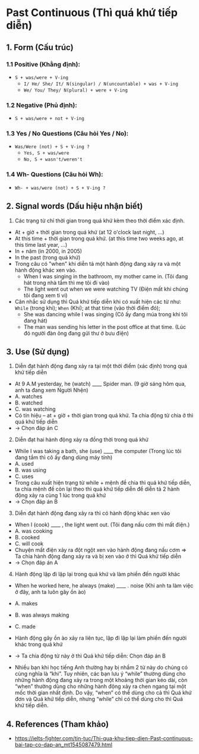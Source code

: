 # Past Continuous (Thì quá khứ tiếp diễn)

## 1. Form (Cấu trúc)

### 1.1 Positive (Khằng định):
- `S + was/were + V-ing`
  - `I/ He/ She/ It/ N(singular) / N(uncountable) + was + V-ing`
  - `We/ You/ They/ N(plural) + were + V-ing`

### 1.2 Negative (Phủ định):
- `S + was/were + not + V-ing`

### 1.3 Yes / No Questions (Câu hỏi Yes / No):
- `Was/Were (not) + S + V-ing ?`
  - `Yes, S + was/were`
  - `No, S + wasn't/weren't`

### 1.4 Wh- Questions (Câu hỏi Wh):
- `Wh- + was/were (not) + S + V-ing ?`

## 2. Signal words (Dấu hiệu nhận biết)
1. Các trạng từ chỉ thời gian trong quá khứ kèm theo thời điểm xác định.
  - At + giờ + thời gian trong quá khứ (at 12 o'clock last night, ...)
  - At this time + thời gian trong quá khứ. (at this time two weeks ago, at this time last year, ...)
  - In + năm (in 2000, in 2005)
  - In the past (trong quá khứ)
- Trong câu có "when" khi diễn tả một hành động đang xảy ra và một hành động khác xen vào.
  - When I was singing in the bathroom, my mother came in. (Tôi đang hát trong nhà tắm thì mẹ tôi đi vào)
  - The light went out when we were watching TV (Điện mất khi chúng tôi đang xem ti vi)
- Cân nhắc sử dụng thì Quá khứ tiếp diễn khi có xuất hiện các từ như: `While` (trong khi); `When` (Khi); at that time (vào thời điểm đó); 
  - She was dancing while I was singing (Cô ấy đang múa trong khi tôi đang hát)
  - The man was sending his letter in the post office at that time. (Lúc đó người đàn ông đang gửi thư ở bưu điện)

## 3. Use (Sử dụng)
1. Diễn đạt hành động đang xảy ra tại một thời điểm (xác định) trong quá khứ tiếp diễn
  - At 9 A.M yesterday, he (watch) ____ Spider man. (9 giờ sáng hôm qua, anh ta đang xem Người Nhện)
  - A. watches
  - B. watched
  - C. was watching
  - Có tín hiệu – at + giờ + thời gian trong quá khứ. Ta chia động từ chia ở thì quá khứ tiếp diễn
  - -> Chọn đáp án C

2. Diễn đạt hai hành động xảy ra đồng thời trong quá khứ
  - While I was taking a bath, she (use) ____ the computer (Trong lúc tôi đang tắm thì cô ấy đang dùng máy tính)
  - A. used
  - B. was using
  - C. uses
  - Trong câu xuất hiện trạng từ while + mệnh đề chia thì quá khứ tiếp diễn, ta chia mệnh đề còn lại theo thì quá khứ tiếp diễn để diễn tả 2 hành động xảy ra cùng 1 lúc trong quá khứ
  - -> Chọn đáp án B

3. Diễn đạt hành động đang xảy ra thì có hành động khác xen vào
  - When I (cook) ____ , the light went out. (Tôi đang nấu cơm thì mất điện.)
  - A. was cooking
  - B. cooked
  - C. will cook
  - Chuyện mất điện xảy ra đột ngột xen vào hành động đang nấu cơm => Ta chia hành động đang xảy ra và bị xen vào ở thì Quá khứ tiếp diễn
  - -> Chọn đáp án A

4. Hành động lặp đi lặp lại trong quá khứ và làm phiền đến người khác
  - When he worked here, he always (make) ____ . noise (Khi anh ta làm việc ở đây, anh ta luôn gây ồn ào)
  - A. makes
  - B. was always making
  - C. made
  - Hành động gây ồn ào xảy ra liên tục, lặp đi lặp lại làm phiền đến người khác trong quá khứ
  - -> Ta chia động từ này ở thì Quá khứ tiếp diễn: Chọn đáp án B

- Nhiều bạn khi học tiếng Anh thường hay bị nhầm 2 từ này do chúng có cùng nghĩa là “khi”. Tuy nhiên, các bạn lưu ý “while” thường dùng cho những hành động đang xảy ra trong một khoảng thời gian kéo dài, còn “when” thường dùng cho những hành động xảy ra chen ngang tại một mốc thời gian nhất định. Do vậy, “when” có thể dùng cho cả thì Quá khứ đơn và Quá khứ tiếp diễn, nhưng “while” chỉ có thể dùng cho thì Quá khứ tiếp diễn.

## 4. References (Tham khảo)
- https://ielts-fighter.com/tin-tuc/Thi-qua-khu-tiep-dien-Past-continuous-bai-tap-co-dap-an_mt1545087479.html